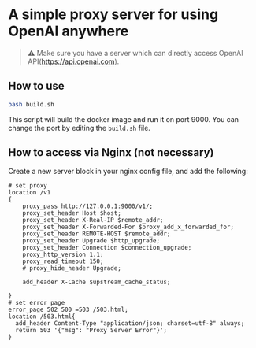 # A simple proxy server for using OpenAI anywhere
> :warning: Make sure you have a server which can directly access OpenAI API(https://api.openai.com).

## How to use
```bash
bash build.sh
```
This script will build the docker image and run it on port 9000. You can change the port by editing the `build.sh` file.

## How to access via Nginx (not necessary)
Create a new server block in your nginx config file, and add the following:
```nginx
# set proxy
location /v1
{
    proxy_pass http://127.0.0.1:9000/v1/;
    proxy_set_header Host $host;
    proxy_set_header X-Real-IP $remote_addr;
    proxy_set_header X-Forwarded-For $proxy_add_x_forwarded_for;
    proxy_set_header REMOTE-HOST $remote_addr;
    proxy_set_header Upgrade $http_upgrade;
    proxy_set_header Connection $connection_upgrade;
    proxy_http_version 1.1;
    proxy_read_timeout 150;
    # proxy_hide_header Upgrade;

    add_header X-Cache $upstream_cache_status;

}
# set error page
error_page 502 500 =503 /503.html;
location /503.html{
  add_header Content-Type "application/json; charset=utf-8" always;
  return 503 '{"msg": "Proxy Server Error"}';
}
```